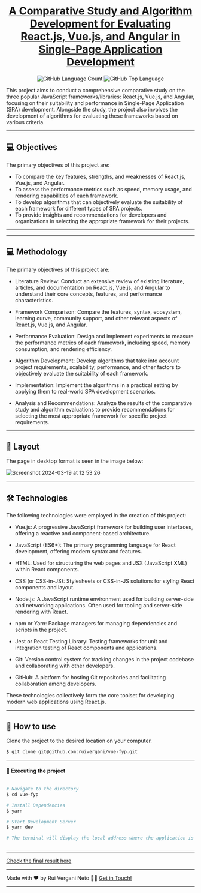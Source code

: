 <p align="center">
  <h1 align="center"><a href="https://ruivergani.com/">A Comparative Study and Algorithm Development for Evaluating React.js, Vue.js, and Angular in Single-Page Application Development</a></h1>
</p>

<p align="center" margin-top="25px" >
  <img alt="GitHub Language Count" src="https://img.shields.io/github/languages/count/ruivergani/vue-fyp" />

  <img alt="GitHub Top Language" src="https://img.shields.io/github/languages/top/ruivergani/vue-fyp" />
</p>

This project aims to conduct a comprehensive comparative study on the three popular JavaScript frameworks/libraries: React.js, Vue.js, and Angular, focusing on their suitability and performance in Single-Page Application (SPA) development. Alongside the study, the project also involves the development of algorithms for evaluating these frameworks based on various criteria.
___

## 💻 Objectives 

The primary objectives of this project are:

- To compare the key features, strengths, and weaknesses of React.js, Vue.js, and Angular.
- To assess the performance metrics such as speed, memory usage, and rendering capabilities of each framework.
- To develop algorithms that can objectively evaluate the suitability of each framework for different types of SPA projects.
- To provide insights and recommendations for developers and organizations in selecting the appropriate framework for their projects.
___

___

## 💻 Methodology

The primary objectives of this project are:

- Literature Review: Conduct an extensive review of existing literature, articles, and documentation on React.js, Vue.js, and Angular to understand their core concepts, features, and performance characteristics.

- Framework Comparison: Compare the features, syntax, ecosystem, learning curve, community support, and other relevant aspects of React.js, Vue.js, and Angular.

- Performance Evaluation: Design and implement experiments to measure the performance metrics of each framework, including speed, memory consumption, and rendering efficiency.

- Algorithm Development: Develop algorithms that take into account project requirements, scalability, performance, and other factors to objectively evaluate the suitability of each framework.

- Implementation: Implement the algorithms in a practical setting by applying them to real-world SPA development scenarios.

- Analysis and Recommendations: Analyze the results of the comparative study and algorithm evaluations to provide recommendations for selecting the most appropriate framework for specific project requirements.
___

## 🎨 Layout
The page in desktop format is seen in the image below:

![Screenshot 2024-03-19 at 12 53 26](https://github.com/ruivergani/vue-fyp/assets/70537459/7972f5c5-2ad1-4544-8185-85655367b775)

___

## 🛠 Technologies

The following technologies were employed in the creation of this project:

- Vue.js: A progressive JavaScript framework for building user interfaces, offering a reactive and component-based architecture.
  
- JavaScript (ES6+): The primary programming language for React development, offering modern syntax and features.

- HTML: Used for structuring the web pages and JSX (JavaScript XML) within React components.
  
- CSS (or CSS-in-JS): Stylesheets or CSS-in-JS solutions for styling React components and layout.
  
- Node.js: A JavaScript runtime environment used for building server-side and networking applications. Often used for tooling and server-side rendering with React.
  
- npm or Yarn: Package managers for managing dependencies and scripts in the project.
  
- Jest or React Testing Library: Testing frameworks for unit and integration testing of React components and applications.
  
- Git: Version control system for tracking changes in the project codebase and collaborating with other developers.
  
- GitHub: A platform for hosting Git repositories and facilitating collaboration among developers.
  

These technologies collectively form the core toolset for developing modern web applications using React.js.

___

## 🚀 How to use

Clone the project to the desired location on your computer.

```bash
$ git clone git@github.com:ruivergani/vue-fyp.git
```
___

#### 🚧 Executing the project
```bash

# Navigate to the directory
$ cd vue-fyp

# Install Dependencies
$ yarn

# Start Development Server
$ yarn dev

# The terminal will display the local address where the application is running
  

```
___

[Check the final result here](https://ruivergani.com/)

___

Made with ❤️ by Rui Vergani Neto 👋🏽 [Get in Touch!](https://www.linkedin.com/in/ruivergani/)

---
